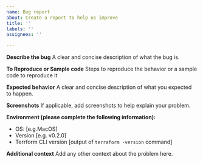 ```yaml
---
name: Bug report
about: Create a report to help us improve
title: ''
labels: ''
assignees: ''

---
```


**Describe the bug**
A clear and concise description of what the bug is.

**To Reproduce or Sample code**
Steps to reproduce the behavior or a sample code to reproduce it


**Expected behavior**
A clear and concise description of what you expected to happen.

**Screenshots**
If applicable, add screenshots to help explain your problem.

**Environment (please complete the following information):**
 - OS: [e.g.MacOS]
 - Version [e.g. v0.2.0]
 - Terrform CLI version [output of `terraform -version` command]



**Additional context**
Add any other context about the problem here.
